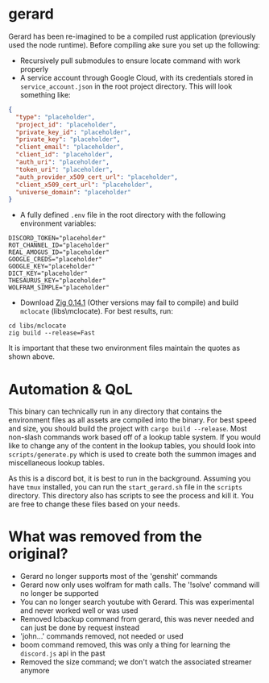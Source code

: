 # gerard
Gerard has been re-imagined to be a compiled rust application (previously used the node runtime). Before compiling ake sure you set up the following:
- Recursively pull submodules to ensure locate command with work properly
- A service account through Google Cloud, with its credentials stored in `service_account.json` in the root project directory. This will look something like:
```JSON
{
  "type": "placeholder",
  "project_id": "placeholder",
  "private_key_id": "placeholder",
  "private_key": "placeholder",
  "client_email": "placeholder",
  "client_id": "placeholder",
  "auth_uri": "placeholder",
  "token_uri": "placeholder",
  "auth_provider_x509_cert_url": "placeholder",
  "client_x509_cert_url": "placeholder",
  "universe_domain": "placeholder"
}
```
- A fully defined `.env` file in the root directory with the following environment variables:
```env
DISCORD_TOKEN="placeholder"
ROT_CHANNEL_ID="placeholder"
REAL_AMOGUS_ID="placeholder"
GOOGLE_CREDS="placeholder"
GOOGLE_KEY="placeholder"
DICT_KEY="placeholder"
THESAURUS_KEY="placeholder"
WOLFRAM_SIMPLE="placeholder"
```
- Download [Zig 0.14.1](https://ziglang.org/download/) (Other versions may fail to compile) and build `mclocate` (libs\mclocate). For best results, run:
```
cd libs/mclocate
zig build --release=Fast
```
It is important that these two environment files maintain the quotes as shown above.

# Automation & QoL
This binary can technically run in any directory that contains the environment files as all assets are compiled into the binary. For best speed and size, you should build the project with `cargo build --release`. Most non-slash commands work based off of a lookup table system. If you would like to change any of the content in the lookup tables, you should look into `scripts/generate.py` which is used to create both the summon images and miscellaneous lookup tables.

As this is a discord bot, it is best to run in the background. Assuming you have `tmux` installed, you can run the `start_gerard.sh` file in the `scripts` directory. This directory also has scripts to see the process and kill it. You are free to change these files based on your needs.

# What was removed from the original?
- Gerard no longer supports most of the 'genshit' commands
- Gerard now only uses wolfram for math calls. The '!solve' command will no longer be supported
- You can no longer search youtube with Gerard. This was experimental and never worked well or was used
- Removed lcbackup command from gerard, this was never needed and can just be done by request instead
- 'john...' commands removed, not needed or used
- boom command removed, this was only a thing for learning the `discord.js` api in the past
- Removed the size command; we don't watch the associated streamer anymore